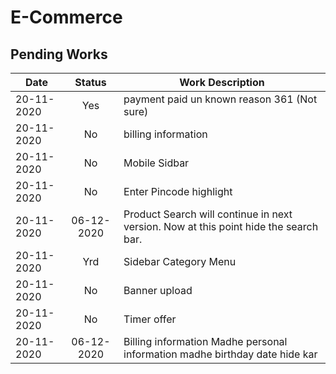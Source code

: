 # E-Commerce

## Pending Works

| Date       |   Status   | Work Description                                                                     |
| ---------- | :--------: | ------------------------------------------------------------------------------------ |
| 20-11-2020 |    Yes     | payment paid un known reason 361 (Not sure)                                          |
| 20-11-2020 |     No     | billing information                                                                  |
| 20-11-2020 |     No     | Mobile Sidbar                                                                        |
| 20-11-2020 |     No     | Enter Pincode highlight                                                              |
| 20-11-2020 | 06-12-2020 | Product Search will continue in next version. Now at this point hide the search bar. |
| 20-11-2020 |    Yrd     | Sidebar Category Menu                                                                |
| 20-11-2020 |     No     | Banner upload                                                                        |
| 20-11-2020 |     No     | Timer offer                                                                          |
| 20-11-2020 | 06-12-2020 | Billing information Madhe personal information madhe birthday date hide kar          |
